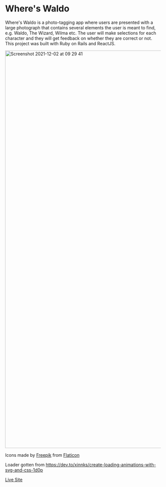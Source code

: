 # Where's Waldo

Where's Waldo is a photo-tagging app where users are presented with a large photograph that contains several elements the user is meant to find, e.g. Waldo, The Wizard, Wilma etc. The user will make selections for each character and they will get feedback on whether they are correct or not. This project was built with Ruby on Rails and ReactJS.

<img width="1280" alt="Screenshot 2021-12-02 at 09 29 41" src="https://user-images.githubusercontent.com/63427719/144385525-1a31cef0-bc27-458e-858b-9ecf6a2cf2a2.png">

Icons made by [Freepik](https://www.freepik.com) from [Flaticon](https://www.flaticon.com/)

Loader gotten from https://dev.to/xinnks/create-loading-animations-with-svg-and-css-1d0p

[Live Site](https://where-is-wally.herokuapp.com/)
